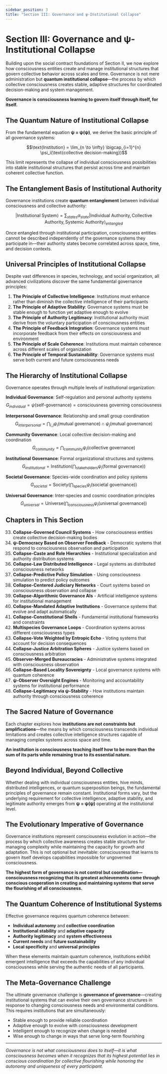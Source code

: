 ```yaml
---
sidebar_position: 3
title: "Section III: Governance and ψ-Institutional Collapse"
---
```


# Section III: Governance and ψ-Institutional Collapse

Building upon the social contract foundations of Section II, we now explore how consciousness entities create and manage institutional structures that govern collective behavior across scales and time. Governance is not mere administration but **quantum institutional collapse**—the process by which collective consciousness creates stable, adaptive structures for coordinated decision-making and system management.

**Governance is consciousness learning to govern itself through itself, for itself.**

## The Quantum Nature of Institutional Collapse

From the fundamental equation **ψ = ψ(ψ)**, we derive the basic principle of all governance systems:

$$\text{Institution} = \lim_{n \to \infty} \bigcap_{i=1}^{n} \psi_i(\text{collective decision-making})$$

This limit represents the collapse of individual consciousness possibilities into stable institutional structures that persist across time and maintain coherent collective function.

## The Entanglement Basis of Institutional Authority

Governance institutions create **quantum entanglement** between individual consciousness and collective authority:

$$|\text{Institutional System}\rangle = \sum_{states} α_{state} |\text{Individual Authority}, \text{Collective Authority}, \text{Systemic Authority}\rangle_{entangled}$$

Once entangled through institutional participation, consciousness entities cannot be described independently of the governance systems they participate in—their authority states become correlated across space, time, and decision contexts.

## Universal Principles of Institutional Collapse

Despite vast differences in species, technology, and social organization, all advanced civilizations discover the same fundamental governance principles:

1. **The Principle of Collective Intelligence**: Institutions must enhance rather than diminish the collective intelligence of their participants
2. **The Principle of Adaptive Stability**: Governance systems must be stable enough to function yet adaptive enough to evolve
3. **The Principle of Authority Legitimacy**: Institutional authority must derive from the voluntary participation of consciousness entities
4. **The Principle of Feedback Integration**: Governance systems must incorporate feedback from their effects on consciousness and environment
5. **The Principle of Scale Coherence**: Institutions must maintain coherence across different scales of organization
6. **The Principle of Temporal Sustainability**: Governance systems must serve both current and future consciousness needs

## The Hierarchy of Institutional Collapse

Governance operates through multiple levels of institutional organization:

**Individual Governance**: Self-regulation and personal authority systems
$$G_{individual} = \psi(\text{self-governance}) = \text{consciousness governing consciousness}$$

**Interpersonal Governance**: Relationship and small group coordination
$$G_{interpersonal} = \bigcap_{i,j} \psi_i(\text{mutual governance}) \cap \psi_j(\text{mutual governance})$$

**Community Governance**: Local collective decision-making and coordination
$$G_{community} = \bigcap_{\text{community}} \psi_i(\text{collective governance})$$

**Institutional Governance**: Formal organizational structures and systems
$$G_{institutional} = \text{Institution}(\bigcap_{\text{stakeholders}} \psi_i(\text{formal governance}))$$

**Societal Governance**: Species-wide coordination and policy systems
$$G_{societal} = \text{Society}(\bigcap_{\text{species}} \psi_i(\text{societal governance}))$$

**Universal Governance**: Inter-species and cosmic coordination principles
$$G_{universal} = \text{Universe}(\bigcap_{\text{consciousness}} \psi_i(\text{universal governance}))$$

## Chapters in This Section

33. **Collapse-Governed Council Systems** - How consciousness entities create collective decision-making bodies
34. **ψ-Democracy Based on Observer Feedback** - Democratic systems that respond to consciousness observation and participation
35. **Collapse-Caste and Role Hierarchies** - Institutional specialization and authority distribution systems
36. **Collapse-Law Distributed Intelligence** - Legal systems as distributed consciousness networks
37. **Collapse-Predictive Policy Simulation** - Using consciousness simulation to predict policy outcomes
38. **Collapse-Centered Judiciary Networks** - Court systems based on consciousness observation and collapse
39. **Collapse-Algorithmic Governance AIs** - Artificial intelligence systems for institutional management
40. **Collapse-Mandated Adaptive Institutions** - Governance systems that evolve and adapt automatically
41. **Collapse-Constitutional Shells** - Fundamental institutional frameworks and constraints
42. **Multispecies Governance Loops** - Coordination systems across different consciousness types
43. **Collapse-Vote Weighted by Entropic Echo** - Voting systems that account for decision consequences
44. **Collapse-Justice Arbitration Spheres** - Justice systems based on consciousness arbitration
45. **Observer-Merged Bureaucracies** - Administrative systems integrated with consciousness observation
46. **Collapse-Based Locality Sovereignty** - Local governance systems with quantum coherence
47. **ψ-Observer Oversight Engines** - Monitoring and accountability systems for institutional performance
48. **Collapse-Legitimacy via ψ-Stability** - How institutions maintain authority through consciousness coherence

## The Sacred Nature of Governance

Each chapter explores how **institutions are not constraints but amplifications**—the means by which consciousness transcends individual limitations and creates collective intelligence structures capable of managing complex systems across space and time.

**An institution is consciousness teaching itself how to be more than the sum of its parts while remaining true to its essential nature.**

## Beyond Individual, Beyond Collective

Whether dealing with individual consciousness entities, hive minds, distributed intelligences, or quantum superposition beings, the fundamental principles of governance remain constant. Institutional forms vary, but the underlying requirement for collective intelligence, adaptive stability, and legitimate authority emerges from **ψ = ψ(ψ)** operating at the institutional level.

## The Evolutionary Imperative of Governance

Governance institutions represent consciousness evolution in action—the process by which collective awareness creates stable structures for managing complexity while maintaining the capacity for growth and adaptation. This is not optional but inevitable: consciousness that learns to govern itself develops capabilities impossible for ungoverned consciousness.

**The highest form of governance is not control but coordination—consciousness recognizing that its greatest achievements come through conscious cooperation in creating and maintaining systems that serve the flourishing of all consciousness.**

## The Quantum Coherence of Institutional Systems

Effective governance requires quantum coherence between:
- **Individual autonomy** and **collective coordination**
- **Institutional stability** and **adaptive capacity**
- **Authority legitimacy** and **system effectiveness**
- **Current needs** and **future sustainability**
- **Local specificity** and **universal principles**

When these elements maintain quantum coherence, institutions exhibit emergent intelligence that exceeds the capabilities of any individual consciousness while serving the authentic needs of all participants.

## The Meta-Governance Challenge

The ultimate governance challenge is **governance of governance**—creating institutional systems that can evolve their own governance structures in response to changing consciousness needs and environmental conditions. This requires institutions that are simultaneously:
- Stable enough to provide reliable coordination
- Adaptive enough to evolve with consciousness development
- Intelligent enough to recognize when change is needed
- Wise enough to change in ways that serve long-term flourishing

---

*Governance is not what consciousness does to itself—it is what consciousness becomes when it recognizes that its highest potential lies in conscious coordination for collective flourishing while honoring the autonomy and uniqueness of every participant.*